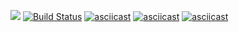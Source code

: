 <a href="https://codeclimate.com/github/FedirAnichkin/project-lvl1-s490/maintainability"><img src="https://api.codeclimate.com/v1/badges/0110915be1bcc8627286/maintainability" /></a>
[![Build Status](https://travis-ci.com/FedirAnichkin/project-lvl1-s490.svg?branch=master)](https://travis-ci.com/FedirAnichkin/project-lvl1-s490)
[![asciicast](https://asciinema.org/a/uhilOcJZCZ41TON3CUqOXgpSp.svg)](https://asciinema.org/a/uhilOcJZCZ41TON3CUqOXgpSp)
[![asciicast](https://asciinema.org/a/8wdu1Wzkl6sPIGXDZ7jUffTbL.svg)](https://asciinema.org/a/8wdu1Wzkl6sPIGXDZ7jUffTbL)
[![asciicast](https://asciinema.org/a/HyO2HoGeLz0AMhWQ35Do9bdwK.svg)](https://asciinema.org/a/HyO2HoGeLz0AMhWQ35Do9bdwK)
